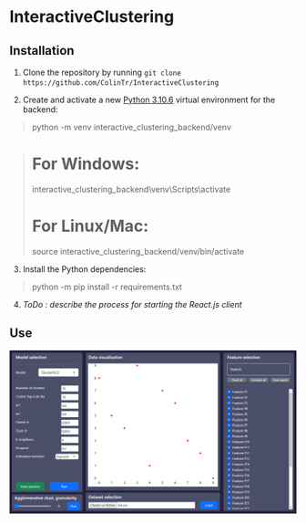 # InteractiveClustering

## Installation

1) Clone the repository by running `git clone https://github.com/ColinTr/InteractiveClustering`

2) Create and activate a new [Python 3.10.6](https://www.python.org/downloads/release/python-3106/) virtual environment for the backend:
> python -m venv interactive_clustering_backend/venv

> # For Windows:
> interactive_clustering_backend\venv\Scripts\activate
> # For Linux/Mac:
> source interactive_clustering_backend/venv/bin/activate

3) Install the Python dependencies:
> python -m pip install -r requirements.txt


4) *ToDo : describe the process for starting the React.js client*

## Use

![Example interface](example_interface.png "Example interface")